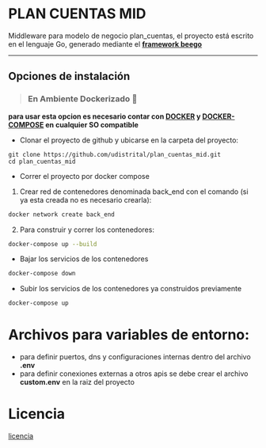 # PLAN CUENTAS MID
Middleware para modelo de negocio plan_cuentas, el proyecto está escrito en el lenguaje Go, generado mediante el **[framework beego](https://beego.me/)**
***
## Opciones de instalación 
> ### En Ambiente Dockerizado :whale:

**para usar esta opcion es necesario contar con [DOCKER](https://docs.docker.com/) y [DOCKER-COMPOSE](https://docs.docker.com/compose/) en cualquier SO compatible**

- Clonar el proyecto de github y ubicarse en la carpeta del proyecto:
```shell
git clone https://github.com/udistrital/plan_cuentas_mid.git
cd plan_cuentas_mid
```

- Correr el proyecto por docker compose 
1. Crear red de contenedores denominada back_end con el comando (si ya esta creada no es necesario crearla):

```sh
docker network create back_end
```

2. Para construir y correr los contenedores:
```sh
docker-compose up --build
```
- Bajar los servicios de los contenedores
```sh
docker-compose down
```
- Subir los servicios de los contenedores ya construidos previamente
```sh
docker-compose up
```
# Archivos para variables de entorno: 

- para definir puertos, dns y configuraciones internas dentro del archivo **.env**
- para definir conexiones externas a otros apis se debe crear el archivo **custom.env** en la raiz del proyecto

# Licencia
[licencia](LICENSE)

